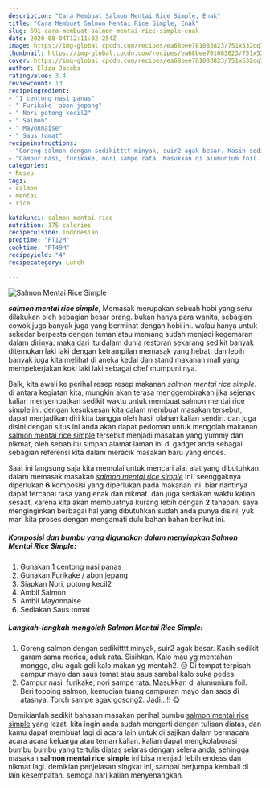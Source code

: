 ```yaml
---
description: "Cara Membuat Salmon Mentai Rice Simple, Enak"
title: "Cara Membuat Salmon Mentai Rice Simple, Enak"
slug: 691-cara-membuat-salmon-mentai-rice-simple-enak
date: 2020-08-04T12:11:02.254Z
image: https://img-global.cpcdn.com/recipes/ea68bee701083823/751x532cq70/salmon-mentai-rice-simple-foto-resep-utama.jpg
thumbnail: https://img-global.cpcdn.com/recipes/ea68bee701083823/751x532cq70/salmon-mentai-rice-simple-foto-resep-utama.jpg
cover: https://img-global.cpcdn.com/recipes/ea68bee701083823/751x532cq70/salmon-mentai-rice-simple-foto-resep-utama.jpg
author: Eliza Jacobs
ratingvalue: 3.4
reviewcount: 13
recipeingredient:
- "1 centong nasi panas"
- " Furikake  abon jepang"
- " Nori potong kecil2"
- " Salmon"
- " Mayonnaise"
- " Saus tomat"
recipeinstructions:
- "Goreng salmon dengan sedikitttt minyak, suir2 agak besar. Kasih sedikit garam sama merica, aduk rata. Sisihkan. Kalo mau yg mentahan monggo, aku agak geli kalo makan yg mentah2. 😖 Di tempat terpisah campur mayo dan saus tomat atau saus sambal kalo suka pedes."
- "Campur nasi, furikake, nori sampe rata. Masukkan di alumunium foil. Beri topping salmon, kemudian tuang campuran mayo dan saos di atasnya. Torch sampe agak gosong2. Jadi...!! 😋"
categories:
- Resep
tags:
- salmon
- mentai
- rice

katakunci: salmon mentai rice 
nutrition: 175 calories
recipecuisine: Indonesian
preptime: "PT12M"
cooktime: "PT49M"
recipeyield: "4"
recipecategory: Lunch

---
```



![Salmon Mentai Rice Simple](https://img-global.cpcdn.com/recipes/ea68bee701083823/751x532cq70/salmon-mentai-rice-simple-foto-resep-utama.jpg)

<b><i>salmon mentai rice simple</i></b>, Memasak merupakan sebuah hobi yang seru dilakukan oleh sebagian besar orang. bukan hanya para wanita, sebagian cowok juga banyak juga yang berminat dengan hobi ini. walau hanya untuk sekedar berpesta dengan teman atau memang sudah menjadi kegemaran dalam dirinya. maka dari itu dalam dunia restoran sekarang sedikit banyak ditemukan laki laki dengan ketrampilan memasak yang hebat, dan lebih banyak juga kita melihat di aneka kedai dan stand makanan mall yang mempekerjakan koki laki laki sebagai chef mumpuni nya.

Baik, kita awali ke perihal resep resep makanan <i>salmon mentai rice simple</i>. di antara kegiatan kita, mungkin akan terasa menggembirakan jika sejenak kalian menyempatkan sedikit waktu untuk membuat salmon mentai rice simple ini. dengan kesuksesan kita dalam membuat masakan tersebut, dapat menjadikan diri kita bangga oleh hasil olahan kalian sendiri. dan juga disini dengan situs ini anda akan dapat pedoman untuk mengolah makanan <u>salmon mentai rice simple</u> tersebut menjadi masakan yang yummy dan nikmat, oleh sebab itu simpan alamat laman ini di gadget anda sebagai sebagian referensi kita dalam meracik masakan baru yang endes.




Saat ini langsung saja kita memulai untuk mencari alat alat yang dibutuhkan dalam memasak masakan <u><i>salmon mentai rice simple</i></u> ini. seenggaknya diperlukan <b>6</b> komposisi yang diperlukan pada makanan ini. biar nantinya dapat tercapai rasa yang enak dan nikmat. dan juga sediakan waktu kalian sesaat, karena kita akan membuatnya kurang lebih dengan <b>2</b> tahapan. saya menginginkan berbagai hal yang dibutuhkan sudah anda punya disini, yuk mari kita proses dengan mengamati dulu bahan bahan berikut ini.

<!--inarticleads1-->

##### Komposisi dan bumbu yang digunakan dalam menyiapkan Salmon Mentai Rice Simple:

1. Gunakan 1 centong nasi panas
1. Gunakan  Furikake / abon jepang
1. Siapkan  Nori, potong kecil2
1. Ambil  Salmon
1. Ambil  Mayonnaise
1. Sediakan  Saus tomat




<!--inarticleads2-->

##### Langkah-langkah mengolah Salmon Mentai Rice Simple:

1. Goreng salmon dengan sedikitttt minyak, suir2 agak besar. Kasih sedikit garam sama merica, aduk rata. Sisihkan. Kalo mau yg mentahan monggo, aku agak geli kalo makan yg mentah2. 😖 Di tempat terpisah campur mayo dan saus tomat atau saus sambal kalo suka pedes.
1. Campur nasi, furikake, nori sampe rata. Masukkan di alumunium foil. Beri topping salmon, kemudian tuang campuran mayo dan saos di atasnya. Torch sampe agak gosong2. Jadi...!! 😋




Demikianlah sedikit bahasan masakan perihal bumbu <u>salmon mentai rice simple</u> yang lezat. kita ingin anda sudah mengerti dengan tulisan diatas, dan kamu dapat membuat lagi di acara lain untuk di sajikan dalam bermacam acara acara keluarga atau teman kalian. kalian dapat mengkolaborasi bumbu bumbu yang tertulis diatas selaras dengan selera anda, sehingga masakan <b>salmon mentai rice simple</b> ini bisa menjadi lebih endess dan nikmat lagi. demikian penjelasan singkat ini, sampai berjumpa kembali di lain kesempatan. semoga hari kalian menyenangkan.
